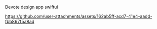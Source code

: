 Devote design app swiftui


https://github.com/user-attachments/assets/162ab5ff-acd7-41e4-aadd-fbb867f5a8ad

